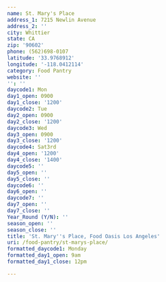 ```yaml
---
name: St. Mary's Place
address_1: 7215 Newlin Avenue
address_2: ''
city: Whittier
state: CA
zip: '90602'
phone: (562)698-0107
latitude: '33.9768912'
longitude: '-118.0412114'
category: Food Pantry
website: ''
'': ''
daycode1: Mon
day1_open: 0900
day1_close: '1200'
daycode2: Tue
day2_open: 0900
day2_close: '1200'
daycode3: Wed
day3_open: 0900
day3_close: '1200'
daycode4: Sat3rd
day4_open: '1200'
day4_close: '1400'
daycode5: ''
day5_open: ''
day5_close: ''
daycode6: ''
day6_open: ''
daycode7: ''
day7_open: ''
day7_close: ''
Year_Round (Y/N): ''
season_open: ''
season_close: ''
title: 'St. Mary''s Place, Food Oasis Los Angeles'
uri: /food-pantry/st-marys-place/
formatted_daycode1: Monday
formatted_day1_open: 9am
formatted_day1_close: 12pm

---
```

